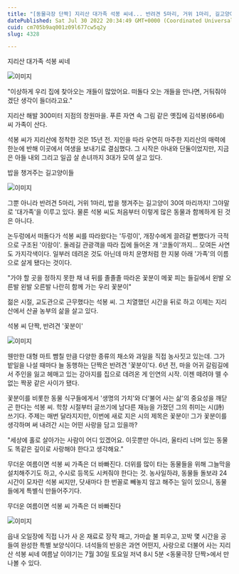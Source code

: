 ```yaml
---
title: "[동물극장 단짝] 지리산 대가족 석봉 씨네... 반려견 5마리, 거위 1마리, 길고양이 30여 마리"
datePublished: Sat Jul 30 2022 20:34:49 GMT+0000 (Coordinated Universal Time)
cuid: cm705b9aq001z09l677cw5q2y
slug: 4328

---
```



지리산 대가족 석봉 씨네

![이미지](https://cdn.hashnode.com/res/hashnode/image/upload/v1739258002353/bd24f1c3-e0f6-461a-a248-a39c5d10d9ca.jpeg)

"이상하게 우리 집에 찾아오는 개들이 많았어요. 떠돌다 오는 개들을 만나면, 거둬줘야겠단 생각이 들더라고요."

지리산 해발 300미터 지점의 창원마을. 푸른 자연 속 그림 같은 옛집에 김석봉(66세) 씨 가족이 산다.

석봉 씨가 지리산에 정착한 것은 15년 전. 지인을 따라 우연히 마주한 지리산의 매력에 한눈에 반해 이곳에서 여생을 보내기로 결심했다. 그 시작은 아내와 단둘이었지만, 지금은 아들 내외 그리고 일곱 살 손녀까지 3대가 모여 살고 있다.

밥을 챙겨주는 길고양이들

![이미지](https://cdn.hashnode.com/res/hashnode/image/upload/v1739258004148/191740d4-5ff9-455f-b92f-b8afe59bcbdd.jpeg)

그뿐 아니라 반려견 5마리, 거위 1마리, 밥을 챙겨주는 길고양이 30여 마리까지! 그야말로 '대가족'을 이루고 있다. 물론 석봉 씨도 처음부터 이렇게 많은 동물과 함께하게 된 것은 아니다.

논두렁에서 떠돌다가 석봉 씨를 따라왔다는 '두렁이', 개장수에게 끌려갈 뻔했다가 극적으로 구조된 '이랑이'. 둘레길 관광객을 따라 집에 들어온 개 '코돌이'까지... 모여든 사연도 가지각색이다. 일부러 데려온 것도 아닌데 마치 운명처럼 한 지붕 아래 '가족'의 이름으로 살게 됐다는 것이다.

"가야 할 곳을 정하지 못한 채 내 뒤를 졸졸졸 따라온 꽃분이 메꽃 피는 들길에서 왼발 오른발 왼발 오른발 나란히 함께 가는 우리 꽃분이"

젊은 시절, 교도관으로 근무했다는 석봉 씨. 그 치열했던 시간을 뒤로 하고 이제는 지리산에서 산골 농부의 삶을 살고 있다.

석봉 씨 단짝, 반려견 '꽃분이'

![이미지](https://cdn.hashnode.com/res/hashnode/image/upload/v1739258005991/89c951ea-0eb4-4e7a-9294-4eeba975b6d3.jpeg)

웬만한 대형 마트 뺨칠 만큼 다양한 종류의 채소와 과일을 직접 농사짓고 있는데. 그가 밭일을 나설 때마다 늘 동행하는 단짝은 반려견 '꽃분이'다. 6년 전, 마을 어귀 갈림길에서 주인을 잃고 헤매고 있는 강아지를 집으로 데려온 게 인연의 시작. 이젠 떼려야 뗄 수 없는 짝꿍 같은 사이가 됐다.

꽃분이를 비롯한 동물 식구들에게서 '생명의 가치'와 더'불어 사는 삶'의 중요성을 깨닫곤 한다는 석봉 씨. 학창 시절부터 글쓰기에 남다른 재능을 가졌던 그의 취미는 시(詩) 쓰기다. 주제는 매번 달라지지만, 이번에 새로 지은 시의 제목은 꽃분이! 그가 꽃분이를 생각하며 써 내려간 시는 어떤 사랑을 담고 있을까?

"세상에 홀로 살아가는 사람이 어디 있겠어요. 이웃뿐만 아니라, 울타리 너머 있는 동물도 똑같은 깊이로 사랑해야 한다고 생각해요."

무더운 여름이면 석봉 씨 가족은 더 바빠진다. 더위를 많이 타는 동물들을 위해 그늘막을 설치해주기도 하고, 수시로 등목도 시켜줘야 한다는 것. 농사일하랴, 동물들 돌보랴 24시간이 모자란 석봉 씨지만, 닷새마다 한 번꼴로 빼놓지 않고 해주는 일이 있으니, 동물들에게 특별식 만들어주기다.

무더운 여름이면 석봉 씨 가족은 더 바빠진다

![이미지](https://cdn.hashnode.com/res/hashnode/image/upload/v1739258007925/0dea93b0-aeb6-46b8-bd7a-06c8360a2304.jpeg)

읍내 오일장에 직접 나가 사 온 재료로 장작 패고, 가마솥 불 피우고, 꼬박 몇 시간을 공들여 완성한 특별 보양식이다. 녀석들의 반응은 과연 어떤지, 사랑으로 더불어 사는 지리산 석봉 씨네 여름날 이야기는 7월 30일 토요일 저녁 8시 5분 <동물극장 단짝>에서 만나볼 수 있다.